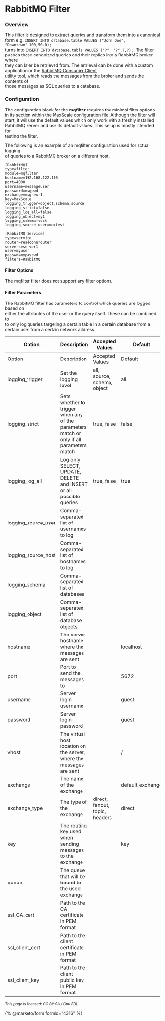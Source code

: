 # RabbitMQ Filter

### Overview

This filter is designed to extract queries and transform them into a canonical\
form e.g. `INSERT INTO database.table VALUES ("John Doe", "Downtown",100,50.0);`\
turns into `INSERT INTO database.table VALUES ("?", "?",?,?);`. The filter\
pushes these canonized queries and their replies into a RabbitMQ broker where\
they can later be retrieved from. The retrieval can be done with a custom\
application or the [RabbitMQ Consumer Client](mariadb-maxscale-22-rabbitmq-consumer-client.md)\
utility tool, which reads the messages from the broker and sends the contents of\
those messages as SQL queries to a database.

### Configuration

The configuration block for the **mqfilter** requires the minimal filter options\
in its section within the MaxScale configuration file. Although the filter will\
start, it will use the default values which only work with a freshly installed\
RabbitMQ server and use its default values. This setup is mostly intended for\
testing the filter.

The following is an example of an mqfilter configuration used for actual logging\
of queries to a RabbitMQ broker on a different host.

```
[RabbitMQ]
type=filter
module=mqfilter
hostname=192.168.122.100
port=4000
username=messageuser
password=msgpwd
exchange=msg-ex-1
key=MaxScale
logging_trigger=object,schema,source
logging_strict=false
logging_log_all=false
logging_object=my1
logging_schema=test
logging_source_user=maxtest

[RabbitMQ Service]
type=service
router=readconnrouter
servers=server1
user=myuser
passwd=mypasswd
filters=RabbitMQ
```

#### Filter Options

The mqfilter filter does not support any filter options.

#### Filter Parameters

The RabbitMQ filter has parameters to control which queries are logged based on\
either the attributes of the user or the query itself. These can be combined to\
to only log queries targeting a certain table in a certain database from a\
certain user from a certain network address.

| Option                | Description                                                                              | Accepted Values                | Default           |
| --------------------- | ---------------------------------------------------------------------------------------- | ------------------------------ | ----------------- |
| Option                | Description                                                                              | Accepted Values                | Default           |
| logging\_trigger      | Set the logging level                                                                    | all, source, schema, object    | all               |
| logging\_strict       | Sets whether to trigger when any of the parameters match or only if all parameters match | true, false                    | false             |
| logging\_log\_all     | Log only SELECT, UPDATE, DELETE and INSERT or all possible queries                       | true, false                    | true              |
| logging\_source\_user | Comma-separated list of usernames to log                                                 |                                |                   |
| logging\_source\_host | Comma-separated list of hostnames to log                                                 |                                |                   |
| logging\_schema       | Comma-separated list of databases                                                        |                                |                   |
| logging\_object       | Comma-separated list of database objects                                                 |                                |                   |
| hostname              | The server hostname where the messages are sent                                          |                                | localhost         |
| port                  | Port to send the messages to                                                             |                                | 5672              |
| username              | Server login username                                                                    |                                | guest             |
| password              | Server login password                                                                    |                                | guest             |
| vhost                 | The virtual host location on the server, where the messages are sent                     |                                | /                 |
| exchange              | The name of the exchange                                                                 |                                | default\_exchange |
| exchange\_type        | The type of the exchange                                                                 | direct, fanout, topic, headers | direct            |
| key                   | The routing key used when sending messages to the exchange                               |                                | key               |
| queue                 | The queue that will be bound to the used exchange                                        |                                |                   |
| ssl\_CA\_cert         | Path to the CA certificate in PEM format                                                 |                                |                   |
| ssl\_client\_cert     | Path to the client certificate in PEM format                                             |                                |                   |
| ssl\_client\_key      | Path to the client public key in PEM format                                              |                                |                   |

<sub>_This page is licensed: CC BY-SA / Gnu FDL_</sub>

{% @marketo/form formId="4316" %}
